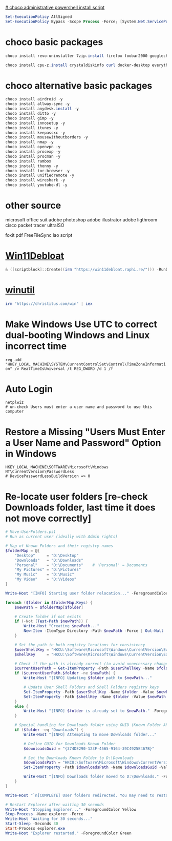 [# choco administrative powershell install script](https://chocolatey.org/install)
```powershell
Set-ExecutionPolicy AllSigned
Set-ExecutionPolicy Bypass -Scope Process -Force; [System.Net.ServicePointManager]::SecurityProtocol = [System.Net.ServicePointManager]::SecurityProtocol -bor 3072; iex ((New-Object System.Net.WebClient).DownloadString('https://community.chocolatey.org/install.ps1'))
```
# choco basic packages
```powershell
choco install revo-uninstaller 7zip.install firefox foobar2000 googlechrome sumatrapdf.install teamviewer vlc wechat whatsapp winrar -y
```

```powershell
choco install cpu-z.install crystaldiskinfo curl docker-desktop everything ffmpeg filezilla git-fork git.install golang googledrive greenshot io-unlocker kdeconnect-kde k-litecodecpackfull launchy lockhunter microsoft-windows-terminal nodejs.install notepadplusplus ntop.portable onedrive pgAdmin4 postman powertoys putty.install python qbittorent rufus sqlitebrowser sublimetext3 tailscale telegram teracopy virtualbox visualstudio2022community vscode windirstat wsl -y
```

# choco alternative basic packages
```powershell
choco install airdroid -y
choco install allway-sync -y
choco install anydesk.install -y
choco install ditto -y
choco install gimp -y
choco install innosetup -y
choco install itunes -y
choco install keepassxc -y
choco install mousewithoutborders -y
choco install nmap -y
choco install openvpn -y
choco install procexp -y
choco install procman -y
choco install rambox
choco install thonny -y
choco install tor-browser -y
choco install unifiedremote -y
choco install wireshark -y
choco install youtube-dl -y
```

# other source
microsoft office suit
adobe photoshop
adobe illustrator
adobe ligthroom
cisco packet tracer
ultraISO

foxit pdf
FreeFileSync
lao script

# [Win11Debloat](https://github.com/Raphire/Win11Debloat.git)
```powershell
& ([scriptblock]::Create((irm "https://win11debloat.raphi.re/"))) -RunDefaults -Silent
```

# [winutil](https://github.com/ChrisTitusTech/winutil)
```powershell
irm "https://christitus.com/win" | iex
```

# Make Windows Use UTC to correct dual-booting Windows and Linux incorrect time
`reg add "HKEY_LOCAL_MACHINE\SYSTEM\CurrentControlSet\Control\TimeZoneInformation" /v RealTimeIsUniversal /t REG_DWORD /d 1 /f`

# Auto Login
```
netplwiz
# un-check Users must enter a user name and password to use this computer
```

# Restore a Missing "Users Must Enter a User Name and Password" Option in Windows
```
HKEY_LOCAL_MACHINE\SOFTWARE\Microsoft\Windows NT\CurrentVersion\PasswordLess
# DevicePasswordLessBuildVersion => 0
```

# Re-locate user folders [re-check Downloads folder, last time it does not move correctly]
```powershell
# Move-UserFolders.ps1
# Run as current user (ideally with Admin rights)

# Map of Known Folders and their registry names
$folderMap = @{
    "Desktop"     = "D:\Desktop"
    "Downloads"   = "D:\Downloads"
    "Personal"    = "D:\Documents"    # 'Personal' = Documents
    "My Pictures" = "D:\Pictures"
    "My Music"    = "D:\Music"
    "My Video"    = "D:\Videos"
}

Write-Host "[INFO] Starting user folder relocation..." -ForegroundColor Cyan

foreach ($folder in $folderMap.Keys) {
    $newPath = $folderMap[$folder]

    # Create folder if not exists
    if (-Not (Test-Path $newPath)) {
        Write-Host "Creating $newPath..."
        New-Item -ItemType Directory -Path $newPath -Force | Out-Null
    }

    # Set the path in both registry locations for consistency
    $userShellKey = "HKCU:\Software\Microsoft\Windows\CurrentVersion\Explorer\User Shell Folders"
    $shellKey     = "HKCU:\Software\Microsoft\Windows\CurrentVersion\Explorer\Shell Folders"

    # Check if the path is already correct (to avoid unnecessary changes)
    $currentUserPath = Get-ItemProperty -Path $userShellKey -Name $folder
    if ($currentUserPath.$folder -ne $newPath) {
        Write-Host "[INFO] Updating $folder path to $newPath..."

        # Update User Shell Folders and Shell Folders registry keys
        Set-ItemProperty -Path $userShellKey -Name $folder -Value $newPath
        Set-ItemProperty -Path $shellKey -Name $folder -Value $newPath
    }
    else {
        Write-Host "[INFO] $folder is already set to $newPath." -ForegroundColor Green
    }

    # Special handling for Downloads folder using GUID (Known Folder API)
    if ($folder -eq "Downloads") {
        Write-Host "[INFO] Attempting to move Downloads folder..."

        # Define GUID for Downloads Known Folder
        $downloadsGuid = "{374DE290-123F-4565-9164-39C4925E467B}"

        # Set the Downloads Known Folder to D:\Downloads
        $downloadsPath = "HKCU:\Software\Microsoft\Windows\CurrentVersion\Explorer\KnownFolders"
        Set-ItemProperty -Path $downloadsPath -Name $downloadsGuid -Value $newPath

        Write-Host "[INFO] Downloads folder moved to D:\Downloads." -ForegroundColor Green
    }
}

Write-Host "`n[COMPLETE] User folders redirected. You may need to restart Explorer or log off/log in." -ForegroundColor Yellow

# Restart Explorer after waiting 30 seconds
Write-Host "Stopping Explorer..." -ForegroundColor Yellow
Stop-Process -Name explorer -Force
Write-Host "Waiting for 30 seconds..."
Start-Sleep -Seconds 30
Start-Process explorer.exe
Write-Host "Explorer restarted." -ForegroundColor Green
```
